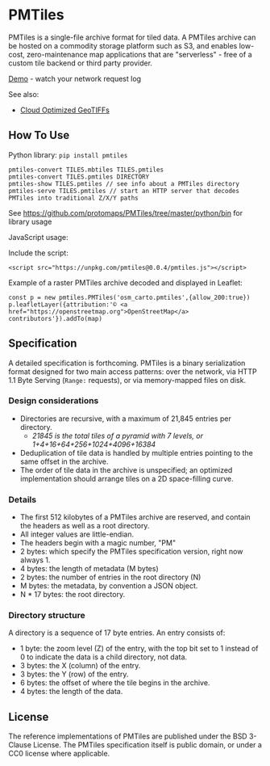 # PMTiles

PMTiles is a single-file archive format for tiled data. A PMTiles archive can be hosted on a commodity storage platform such as S3, and enables low-cost, zero-maintenance map applications that are "serverless" - free of a custom tile backend or third party provider.

[Demo](https://protomaps.github.io/PMTiles/examples/leaflet.html) - watch your network request log

See also:
* [Cloud Optimized GeoTIFFs](https://www.cogeo.org)

## How To Use

Python library: `pip install pmtiles`

    pmtiles-convert TILES.mbtiles TILES.pmtiles
    pmtiles-convert TILES.pmtiles DIRECTORY
    pmtiles-show TILES.pmtiles // see info about a PMTiles directory
    pmtiles-serve TILES.pmtiles // start an HTTP server that decodes PMTiles into traditional Z/X/Y paths

See https://github.com/protomaps/PMTiles/tree/master/python/bin for library usage

JavaScript usage:

Include the script:

    <script src="https://unpkg.com/pmtiles@0.0.4/pmtiles.js"></script>

Example of a raster PMTiles archive decoded and displayed in Leaflet:

    const p = new pmtiles.PMTiles('osm_carto.pmtiles',{allow_200:true})
    p.leafletLayer({attribution:'© <a href="https://openstreetmap.org">OpenStreetMap</a> contributors'}).addTo(map)
    
## Specification

A detailed specification is forthcoming. PMTiles is a binary serialization format designed for two main access patterns: over the network, via HTTP 1.1 Byte Serving (`Range:` requests), or via memory-mapped files on disk.

### Design considerations
* Directories are recursive, with a maximum of 21,845 entries per directory.
  * *21845 is the total tiles of a pyramid with 7 levels, or 1+4+16+64+256+1024+4096+16384*
* Deduplication of tile data is handled by multiple entries pointing to the same offset in the archive.
* The order of tile data in the archive is unspecified; an optimized implementation should arrange tiles on a 2D space-filling curve. 

### Details
* The first 512 kilobytes of a PMTiles archive are reserved, and contain the headers as well as a root directory.
* All integer values are little-endian.
* The headers begin with a magic number, "PM"
* 2 bytes: which specify the PMTiles specification version, right now always 1.
* 4 bytes: the length of metadata (M bytes)
* 2 bytes: the number of entries in the root directory (N)
* M bytes: the metadata, by convention a JSON object.
* N * 17 bytes: the root directory.

### Directory structure

A directory is a sequence of 17 byte entries. An entry consists of:
* 1 byte: the zoom level (Z) of the entry, with the top bit set to 1 instead of 0 to indicate the data is a child directory, not data.
* 3 bytes: the X (column) of the entry.
* 3 bytes: the Y (row) of the entry.
* 6 bytes: the offset of where the tile begins in the archive.
* 4 bytes: the length of the data.

## License

The reference implementations of PMTiles are published under the BSD 3-Clause License. The PMTiles specification itself is public domain, or under a CC0 license where applicable.
